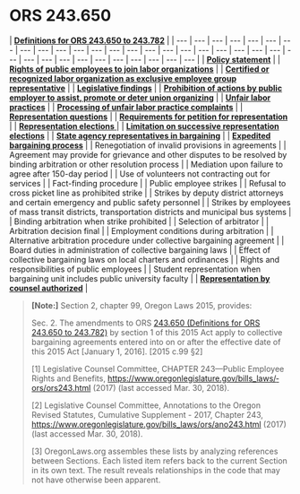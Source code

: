 # ORS 243.650

| [**Definitions for ORS 243.650 to 243.782**](ors-243.650-to-243.782.md#definitions-for-ors-243-650-to-243-782) |
| --- | --- | --- | --- | --- | --- | --- | --- | --- | --- | --- | --- | --- | --- | --- | --- | --- | --- | --- | --- | --- | --- | --- | --- | --- | --- | --- | --- | --- | --- | --- | --- | --- |
| [**Policy statement**](ors-243.650-to-243.782.md#ors-243-656-policy-statement) |
| [**Rights of public employees to join labor organizations**](ors-243.650-to-243.782.md#ors-243-662-rights-of-public-employees-to-join-labor-organizations) |
| [**Certified or recognized labor organization as exclusive employee group representative**](ors-243.650-to-243.782.md#ors-243-666-certified-or-recognized-labor-organization-as-exclusive-employee-group-representative) |
| [**Legislative findings**](ors-243.650-to-243.782.md#ors-243-668-legislative-findings) |
| [**Prohibition of actions by public employer to assist, promote or deter union organizing**](ors-243.650-to-243.782.md#ors-243-670-prohibition-of-actions-by-public-employer-to-assist-promote-or-deter-union-organizing) |
| [**Unfair labor practices**](ors-243.650-to-243.782.md#ors-243-672-unfair-labor-practices) |
| [**Processing of unfair labor practice complaints**](ors-243.650-to-243.782.md#ors-243-676-processing-of-unfair-labor-practice-complaints) |
| [**Representation questions**](ors-243.650-to-243.782.md#ors-243-682-representation-questions) |
| [**Requirements for petition for representation**](ors-243.650-to-243.782.md#ors-243-684-requirements-for-petition-for-representation) |
| [**Representation elections** ](ors-243.650-to-243.782.md#ors-243-686-representation-elections) |
| [**Limitation on successive representation elections**](ors-243.650-to-243.782.md#ors-243-692-limitation-on-successive-representation-elections) |
| [**State agency representatives in bargaining**](ors-243.650-to-243.782.md#ors-243-696-state-agency-representatives-in-bargaining) |
| [**Expedited bargaining process**](ors-243.650-to-243.782.md#ors-243-698-expedited-bargaining-process) |
| Renegotiation of invalid provisions in agreements |
| Agreement may provide for grievance and other disputes to be resolved by binding arbitration or other resolution process |
| Mediation upon failure to agree after 150-day period |
| Use of volunteers not contracting out for services |
| Fact-finding procedure |
| Public employee strikes |
| Refusal to cross picket line as prohibited strike |
| Strikes by deputy district attorneys and certain emergency and public safety personnel |
| Strikes by employees of mass transit districts, transportation districts and municipal bus systems |
| Binding arbitration when strike prohibited |
| Selection of arbitrator |
| Arbitration decision final |
| Employment conditions during arbitration |
| Alternative arbitration procedure under collective bargaining agreement |
| Board duties in administration of collective bargaining laws |
| Effect of collective bargaining laws on local charters and ordinances |
| Rights and responsibilities of public employees |
| Student representation when bargaining unit includes public university faculty |
| [**Representation by counsel authorized**](ors-243.650-to-243.782.md#ors-243-782-representation-by-counsel-authorized) |

> **\[Note:\]** Section 2, chapter 99, Oregon Laws 2015, provides:  
>   
> Sec. 2. The amendments to ORS [243.650 \(Definitions for ORS 243.650 to 243.782\)](https://www.oregonlaws.org/ors/243.650) by section 1 of this 2015 Act apply to collective bargaining agreements entered into on or after the effective date of this 2015 Act \[January 1, 2016\]. \[2015 c.99 §2\]  
>   
> \[1\] Legislative Counsel Committee, CHAPTER 243—Public Employee Rights and Benefits, [https://­www.­oregonlegislature.­gov/­bills\_laws/­ors/­ors243.­html](https://www.oregonlegislature.gov/bills_laws/ors/ors243.html) \(2017\) \(last ac­cessed Mar. 30, 2018\).  
>   
> \[2\] Legislative Counsel Committee, Annotations to the Oregon Revised Stat­utes, Cumulative Supplement - 2017, Chapter 243, [https://­www.­oregonlegislature.­gov/­bills\_laws/­ors/­ano243.­html](https://www.oregonlegislature.gov/bills_laws/ors/ano243.html) \(2017\) \(last ac­cessed Mar. 30, 2018\).  
>   
> \[3\] OregonLaws.org assembles these lists by analyzing references between Sections. Each listed item refers back to the current Section in its own text. The result reveals relationships in the code that may not have otherwise been apparent.

